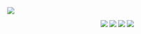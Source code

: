 <img src="https://capsule-render.vercel.app/api?type=waving&color=gradient&customColorList=13&height=300&section=header&text=Even%20now,%20I'm%20endlessly%20trying&fontSize=45&animation=fadeIn&fontColor=93F9B9" />
<p align='center'>
 <a href="https://solved.ac/profile/khcho0125"><img src="http://mazassumnida.wtf/api/v2/generate_badge?boj=khcho0125"/></a>
 <img src="http://mazandi.herokuapp.com/api?handle=khcho0125&theme=warm"/>
 <img src="https://github-readme-stats.vercel.app/api/top-langs/?username=khcho0125&layout=compact&hide=Dockerfile"/>
 <img src="https://github-readme-stats.vercel.app/api?username=khcho0125&bg_color=27,d9a7c7,fffcdc&title_color=3a1c71&text_color=3a6186"/>
<p/>
